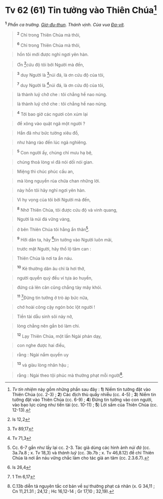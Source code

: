 # Tv 62 (61) Tin tưởng vào Thiên Chúa[^1-be62ab4c-57b5-4d66-9bda-5ab2f84f701a]
<sup><b>1</b></sup> *Phần ca trưởng. [Giơ-đu-thun](). Thánh vịnh. Của vua [Đa-vít]().*


> <sup><b>2</b></sup> Chỉ trong Thiên Chúa mà thôi,
> 
> <sup><b>6</b></sup> Chỉ trong Thiên Chúa mà thôi,
>


> hồn tôi mới được nghỉ ngơi yên hàn.
>


> Ơn [^1@-be62ab4c-57b5-4d66-9bda-5ab2f84f701a]cứu độ tôi bởi Người mà đến,
>


> <sup><b>3</b></sup> duy Người là [^2@-be62ab4c-57b5-4d66-9bda-5ab2f84f701a]núi đá, là ơn cứu độ của tôi,
> 
> <sup><b>7</b></sup> duy Người là [^3@-be62ab4c-57b5-4d66-9bda-5ab2f84f701a]núi đá, là ơn cứu độ của tôi,
>


> là thành luỹ chở che : tôi chẳng hề nao núng.
> 
> là thành luỹ chở che : tôi chẳng hề nao núng.
>


> <sup><b>4</b></sup> Tới bao giờ các ngươi còn xúm lại
>


> để xông vào quật ngã một người ?
>


> Hắn đã như bức tường xiêu đổ,
>


> như hàng rào đến lúc ngả nghiêng.
>


> <sup><b>5</b></sup> Con người ấy, chúng chỉ mưu hạ bệ,
>


> chúng thoả lòng vì đã nói dối nói gian.
>


> Miệng thì chúc phúc cầu an,
>


> mà lòng nguyền rủa chứa chan những lời.
>


> này hồn tôi hãy nghỉ ngơi yên hàn.
>


> Vì hy vọng của tôi bởi Người mà đến,
>


> <sup><b>8</b></sup> Nhờ Thiên Chúa, tôi được cứu độ và vinh quang,
>


> Người là núi đá vững vàng,
>


> ở bên Thiên Chúa tôi hằng ẩn thân[^2-be62ab4c-57b5-4d66-9bda-5ab2f84f701a].
>


> <sup><b>9</b></sup> Hỡi dân ta, hãy [^4@-be62ab4c-57b5-4d66-9bda-5ab2f84f701a]tin tưởng vào Người luôn mãi,
>


> trước mặt Người, hãy thổ lộ tâm can :
>


> Thiên Chúa là nơi ta ẩn náu.
>


> <sup><b>10</b></sup> Kẻ thường dân âu chỉ là hơi thở,
>


> người quyền quý đều ví tựa ảo huyền,
>


> đứng cả lên cân cũng chẳng tày mây khói.
>


> <sup><b>11</b></sup> [^5@-be62ab4c-57b5-4d66-9bda-5ab2f84f701a]Đừng tin tưởng ở trò áp bức nữa,
>


> chớ hoài công cậy ngón bóc lột người !
>


> Tiền tài dẫu sinh sôi nảy nở,
>


> lòng chẳng nên gắn bó làm chi.
>


> <sup><b>12</b></sup> Lạy Thiên Chúa, một lần Ngài phán dạy,
>


> con nghe được hai điều,
>


> rằng : Ngài nắm quyền uy
>


> <sup><b>13</b></sup> và giàu lòng nhân hậu ;
>


> rằng : Ngài theo tội phúc mà thưởng phạt mỗi người[^3-be62ab4c-57b5-4d66-9bda-5ab2f84f701a].
>

[^1-be62ab4c-57b5-4d66-9bda-5ab2f84f701a]: *Tv tín nhiệm* này gồm những phần sau đây : **1**) Niềm tin tưởng đặt vào Thiên Chúa (cc. 2-3) ; **2**) Các địch thù quấy nhiễu (cc. 4-5) ; **3**) Niềm tin tưởng đặt vào Thiên Chúa (cc. 6-9) ; **4**) Đừng tin tưởng vào con người, vào bạo lực cũng như tiền tài (cc. 10-11) ; **5**) Lời sấm của Thiên Chúa (cc. 12-13).
[^2-be62ab4c-57b5-4d66-9bda-5ab2f84f701a]: Cc. 6-7 gần như lấy lại cc. 2-3. Tác giả dùng các hình ảnh *núi đá* (cc. 3a.7a.8 ; x. Tv 18,3) và *thành luỹ* (cc. 3b.7b ; x. Tv 46,8.12) để chỉ Thiên Chúa là nơi ẩn náu vững chắc làm cho tác giả an tâm (cc. 2.3.6.7).
[^3-be62ab4c-57b5-4d66-9bda-5ab2f84f701a]: C.13b diễn tả nguyên tắc cơ bản về sự thưởng phạt cá nhân (x. G 34,11 ; Cn 11,21.31 ; 24,12 ; Hc 16,12-14 ; Gr 17,10 ; 32,19).
[^1@-be62ab4c-57b5-4d66-9bda-5ab2f84f701a]: Is 12,2
[^2@-be62ab4c-57b5-4d66-9bda-5ab2f84f701a]: Tv 89,17
[^3@-be62ab4c-57b5-4d66-9bda-5ab2f84f701a]: Tv 71,3
[^4@-be62ab4c-57b5-4d66-9bda-5ab2f84f701a]: Is 26,4
[^5@-be62ab4c-57b5-4d66-9bda-5ab2f84f701a]: 1 Tm 6,17